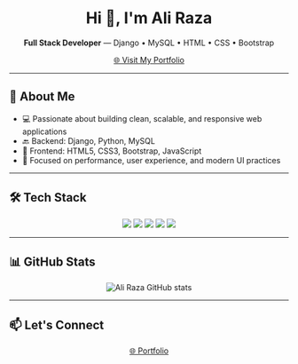 <h1 align="center">Hi 👋, I'm Ali Raza</h1>
<p align="center">
  <b>Full Stack Developer</b> — Django • MySQL • HTML • CSS • Bootstrap
</p>

<p align="center">
  <a href="https://alirazacoder.pythonanywhere.com/" target="_blank">
    🌐 Visit My Portfolio
  </a>
</p>

---

## 🧠 About Me

- 💻 Passionate about building clean, scalable, and responsive web applications
- 🔙 Backend: Django, Python, MySQL
- 🎨 Frontend: HTML5, CSS3, Bootstrap, JavaScript
- 🚀 Focused on performance, user experience, and modern UI practices

---

## 🛠️ Tech Stack

<div align="center">
  <img src="https://img.shields.io/badge/Django-092E20?style=for-the-badge&logo=django&logoColor=white" />
  <img src="https://img.shields.io/badge/MySQL-4479A1?style=for-the-badge&logo=mysql&logoColor=white" />
  <img src="https://img.shields.io/badge/HTML5-E34F26?style=for-the-badge&logo=html5&logoColor=white" />
  <img src="https://img.shields.io/badge/CSS3-1572B6?style=for-the-badge&logo=css3&logoColor=white" />
  <img src="https://img.shields.io/badge/Bootstrap-563D7C?style=for-the-badge&logo=bootstrap&logoColor=white" />
</div>

---

## 📊 GitHub Stats

<p align="center">
  <img src="https://github-readme-stats.vercel.app/api?username=aliraza-010&show_icons=true&theme=radical" alt="Ali Raza GitHub stats" />
</p>

---

## 📫 Let's Connect

<p align="center">
  <a href="https://alirazacoder.pythonanywhere.com/" target="_blank">🌐 Portfolio</a>
</p>

